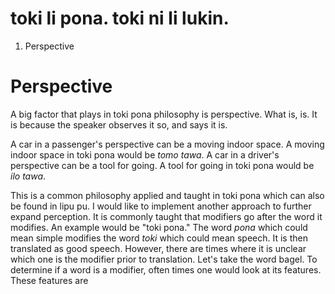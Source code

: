 # toki li pona. toki ni li lukin.

1. Perspective

# Perspective
A big factor that plays in toki pona philosophy is perspective.
What is, is. It is because the speaker observes it so, and says it is.

A car in a passenger's perspective can be a moving indoor space.
A moving indoor space in toki pona would be *tomo tawa*.
A car in a driver's perspective can be a tool for going.
A tool for going in toki pona would be *ilo tawa*.

This is a common philosophy applied and taught in toki pona which can also be found in lipu pu.
I would like to implement another approach to further expand perception.
It is commonly taught that modifiers go after the word it modifies.
An example would be "toki pona." The word *pona* which could mean simple modifies the word *toki* which could mean speech.
It is then translated as good speech. However, there are times where it is unclear which one is the modifier prior to translation.
Let's take the word bagel. To determine if a word is a modifier, often times one would look at its features.
These features are 



